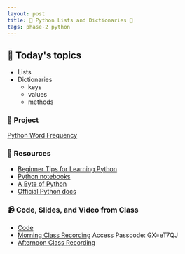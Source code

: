 ```yaml
---
layout: post
title: 🐍 Python Lists and Dictionaries 🐍
tags: phase-2 python
---
```


## 📅 Today's topics

- Lists
- Dictionaries
  - keys
  - values
  - methods

### 🎯  Project

[Python Word Frequency](https://classroom.github.com/a/lvv7dA1D)

### 🔖 Resources

* [Beginner Tips for Learning Python](https://realpython.com/python-beginner-tips/)
* [Python notebooks](https://github.com/momentum-team-6/examples/tree/main/python/intro-notebooks)
* [A Byte of Python](https://python.swaroopch.com/)
* [Official Python docs](https://docs.python.org/3/)

### 📹 Code, Slides, and Video from Class

* [Code](https://github.com/momentum-team-6/examples/tree/main/lists-dictionaries)
* [Morning Class Recording](https://us02web.zoom.us/rec/share/RY8iHFh14CVlnpTuK5Gxxi58tnEL_kksl1rrLo3R9cX5mat64v3GeZOHnYPh9woi.nhINDZRdoF2Wueg9) Access Passcode: GX=eT7QJ
* [Afternoon Class Recording]() 
